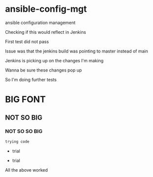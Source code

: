 # ansible-config-mgt
ansible configuration management

Checking if this would reflect in Jenkins

First test did not pass

Issue was that the jenkins build was pointing to master instead of main

Jenkins is picking up on the changes I'm making

Wanna be sure these changes pop up

So I'm doing further tests

# BIG FONT

## NOT SO BIG

### NOT SO SO BIG

```python
trying code
```

* trial

* trial

All the above worked
